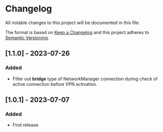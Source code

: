 # Changelog
All notable changes to this project will be documented in this file.

The format is based on [Keep a Changelog](http://keepachangelog.com/en/1.0.0/)
and this project adheres to [Semantic Versioning](http://semver.org/spec/v2.0.0.html).

## [1.1.0] - 2023-07-26
### Added
- Filter out **bridge** type of NetworkManager connection during check of active connection before VPN activation.

## [1.0.1] - 2023-07-07
### Added
- First release.
